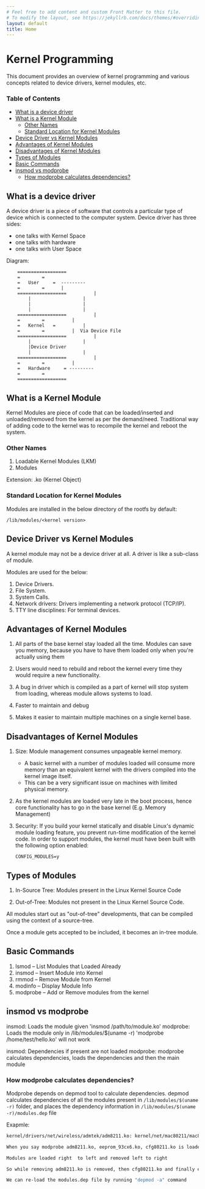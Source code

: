 ```yaml
---
# Feel free to add content and custom Front Matter to this file.
# To modify the layout, see https://jekyllrb.com/docs/themes/#overriding-theme-defaults
layout: default
title: Home
---
```


# Kernel Programming <!-- omit in toc -->
This document provides an overview of kernel programming and various concepts related to device drivers, kernel modules, etc.

### Table of Contents <!-- omit in toc -->

- [What is a device driver](#what-is-a-device-driver)
- [What is a Kernel Module](#what-is-a-kernel-module)
	- [Other Names](#other-names)
	- [Standard Location for Kernel Modules](#standard-location-for-kernel-modules)
- [Device Driver vs Kernel Modules](#device-driver-vs-kernel-modules)
- [Advantages of Kernel Modules](#advantages-of-kernel-modules)
- [Disadvantages of Kernel Modules](#disadvantages-of-kernel-modules)
- [Types of Modules](#types-of-modules)
- [Basic Commands](#basic-commands)
- [insmod vs modprobe](#insmod-vs-modprobe)
	- [How modprobe calculates dependencies?](#how-modprobe-calculates-dependencies)

## What is a device driver

A device driver is a piece of software that controls a particular type of device which is connected to the computer system. Device driver has three sides:  

- one talks with Kernel Space  
- one talks with hardware  
- one talks wirh User Space  

Diagram:

```
	==================
	=		 =
	=   User	 =  ---------
	= 		 =	    |
	==================          |
		|                   |
		|                   |
		|                   |
	==================          |
	=		 =          |
	=   Kernel	 =          |
	= 		 =          |  Via Device File
	==================          |
		|                   |
		|Device Driver 
		|                   |
	==================          |
	=		 =          |
	=   Hardware	 = ---------
	= 		 =
	==================
```

## What is a Kernel Module

Kernel Modules are piece of code that can be loaded/inserted and unloaded/removed from the kernel as per the demand/need. Traditional way of adding code to the kernel was to recompile the kernel and reboot the system. 

### Other Names

1. Loadable Kernel Modules (LKM)
2. Modules

Extension: .ko (Kernel Object)

### Standard Location for Kernel Modules

Modules are installed in the  below directory of the rootfs by default:   

```
/lib/modules/<kernel version>
```

## Device Driver vs Kernel Modules

A kernel module may not be a device driver at all. A driver is like a sub-class of module.

Modules are used for the below:

1. Device Drivers.
2. File System.
3. System Calls.
4. Network drivers: Drivers implementing a network protocol (TCP/IP).
5. TTY line disciplines: For terminal devices.

## Advantages of Kernel Modules

1. All parts of the base kernel stay loaded all the time. Modules can save you memory, because you have to have them loaded only when you're actually using them

2. Users would need to rebuild and reboot the kernel every time they would require a new functionality.

3. A bug in driver which is compiled as a part of kernel will stop system from loading, whereas module allows systems to load. 

4. Faster to maintain and debug

5. Makes it easier to maintain multiple machines on a single kernel base.

## Disadvantages of Kernel Modules

1. Size:  Module management consumes unpageable kernel memory.  
	- A basic kernel with a number of modules loaded will consume more memory than an equivalent kernel with the drivers compiled into the kernel image itself. 
	- This can be a very significant issue on machines with limited physical memory.

2. As the kernel modules are loaded very late in the boot process, hence core functionality has to go in the base kernel (E.g. Memory Management)

3. Security: If you build your kernel statically and disable Linux's dynamic module loading feature, you prevent run-time modification of the kernel code. In order to support modules, the kernel must have been built with the following option enabled:
	```
	CONFIG_MODULES=y
	```
## Types of Modules

1. In-Source Tree: Modules present in the Linux Kernel Source Code

2. Out-of-Tree: Modules not present in the Linux Kernel Source Code.

All modules start out as "out-of-tree" developments, that can be compiled using the context of a source-tree. 

Once a module gets accepted to be included, it becomes an in-tree module.

## Basic Commands

1. lsmod – List Modules that Loaded Already
2. insmod – Insert Module into Kernel
3. rmmod – Remove Module from Kernel
4. modinfo – Display Module Info
5. modprobe – Add or Remove modules from the kernel

## insmod vs modprobe

insmod:		Loads the module given 'insmod /path/to/module.ko'
modprobe:	Loads the module only in /lib/modules/$(uname -r) 'modprobe /home/test/hello.ko' will not work

insmod:		Dependencies if present are not loaded
modprobe:	modprobe calculates dependencies, loads the dependencies and then the main module

### How modprobe calculates dependencies?

Modprobe depends on depmod tool to calculate dependencies.
depmod calculates dependencies of all the  modules present in `/lib/modules/$(uname -r)` folder, and places the dependency information in `/lib/modules/$(uname -r)/modules.dep` file

Exapmle:
```bash
kernel/drivers/net/wireless/admtek/adm8211.ko: kernel/net/mac80211/mac80211.ko kernel/net/wireless/cfg80211.ko      kernel/drivers/misc/eeprom/eeprom_93cx6.ko

When you say modprobe adm8211.ko, eeprom_93cx6.ko, cfg80211.ko is loaded first and then adm8211.ko

Modules are loaded right  to left and removed left to right

So while removing adm8211.ko is removed, then cfg80211.ko and finally eeprom_93cx6.ko

We can re-load the modules.dep file by running "depmod -a" command
```
